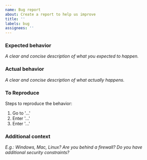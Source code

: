 ```yaml
---
name: Bug report
about: Create a report to help us improve
title: ''
labels: bug
assignees: ''
---
```


### Expected behavior

_A clear and concise description of what you expected to happen._

### Actual behavior

_A clear and concise description of what actually happens._

### To Reproduce

Steps to reproduce the behavior:

1. Go to '...'
1. Enter '...'
1. Enter '...'

### Additional context

_E.g.: Windows, Mac, Linux? Are you behind a firewall? Do you have additional security constraints?_
